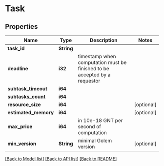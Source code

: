 # Task

## Properties
Name | Type | Description | Notes
------------ | ------------- | ------------- | -------------
**task_id** | **String** |  | 
**deadline** | **i32** | timestamp when computation must be finished to be accepted by a requestor  | 
**subtask_timeout** | **i64** |  | 
**subtasks_count** | **i64** |  | 
**resource_size** | **i64** |  | [optional] 
**estimated_memory** | **i64** |  | [optional] 
**max_price** | **i64** | in 10e-18 GNT per second of computation | 
**min_version** | **String** | minimal Golem version | [optional] 

[[Back to Model list]](../README.md#documentation-for-models) [[Back to API list]](../README.md#documentation-for-api-endpoints) [[Back to README]](../README.md)


